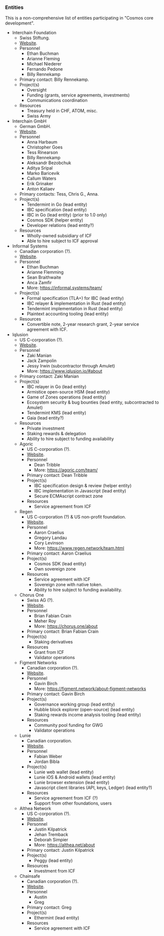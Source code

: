 ### Entities

This is a non-comprehensive list of entities participating in "Cosmos core development".

- Interchain Foundation
  - Swiss Stiftung.
  - [Website](https://interchain.io/).
  - Personnel
    - Ethan Buchman
    - Arianne Fleming
    - Michael Niederer
    - Fernando Pedone
    - Billy Rennekamp
  - Primary contact: Billy Rennekamp.
  - Project(s)
    - Oversight
    - Funding (grants, service agreements, investments)
    - Communications coordination
  - Resources
    - Treasury held in CHF, ATOM, misc.
    - Swiss Army
- Interchain GmbH
  - German GmbH.
  - [Website](https://interchain.berlin).
  - Personnel
    - Anna Harbaum
    - Christopher Goes
    - Tess Rinearson
    - Billy Rennekamp
    - Aleksandr Bezobchuk
    - Aditya Sripal
    - Marko Baricevik
    - Callum Waters
    - Erik Grinaker
    - Anton Kaliaev
  - Primary contacts: Tess, Chris G., Anna.
  - Project(s)
    - Tendermint in Go (lead entity)
    - IBC specification (lead entity)
    - IBC in Go (lead entity) (prior to 1.0 only)
    - Cosmos SDK (helper entity)
    - Developer relations (lead entity?)
  - Resources
    - Wholly-owned subsidiary of ICF
    - Able to hire subject to ICF approval
- Informal Systems
  - Canadian corporation (?).
  - [Website](https://informal.systems).
  - Personnel
    - Ethan Buchman
    - Arianne Flemming
    - Sean Braithwaite
    - Anca Zamfir
    - More: https://informal.systems/team/
  - Project(s)
    - Formal specification (TLA+) for IBC (lead entity)
    - IBC relayer & implementation in Rust (lead entity)
    - Tendermint implementation in Rust (lead entity)
    - Plaintext accounting tooling (lead entity)
  - Resources
    - Convertible note, 2-year research grant, 2-year service agreement with ICF.
- Iqlusion
  - US C-corporation (?).
  - [Website](https://iqlusion.io).
  - Personnel
    - Zaki Manian
    - Jack Zampolin
    - Jessy Irwin (subcontractor through Amulet)
    - More: https://www.iqlusion.io/#about
  - Primary contact: Zaki Manian
  - Project(s)
    - IBC relayer in Go (lead entity)
    - Armistice open-source HSM (lead entity)
    - Game of Zones operations (lead entity)
    - Ecosystem security & bug bounties (lead entity, subcontracted to Amulet)
    - Tendermint KMS (lead entity)
    - Gaia (lead entity?)
  - Resources
    - Private investment
    - Staking rewards & delegation
    - Ability to hire subject to funding availability
  - Agoric
    - US C-corporation (?).
    - [Website](https://agoric.com/).
    - Personnel
      - Dean Tribble
      - More: https://agoric.com/team/
    - Primary contact: Dean Tribble
    - Project(s)
      - IBC specification design & review (helper entity)
      - IBC implementation in Javascript (lead entity)
      - Secure ECMAscript contract zone
    - Resources
      - Service agreement from ICF
  - Regen
    - US C-corporation (?) & US non-profit foundation.
    - [Website](https://regen.network).
    - Personnel
      - Aaron Craelius
      - Gregory Landau
      - Cory Levinson
      - More: https://www.regen.network/team.html
    - Primary contact: Aaron Craelius
    - Project(s)
      - Cosmos SDK (lead entity)
      - Own sovereign zone
    - Resources
      - Service agreement with ICF
      - Sovereign zone with native token.
      - Ability to hire subject to funding availability.
  - Chorus One
      - Swiss AG (?).
      - [Website](https://chorus.one).
      - Personnel
        - Brian Fabian Crain
        - Meher Roy
        - More: https://chorus.one/about
      - Primary contact: Brian Fabian Crain
      - Project(s)
        - Staking derivatives
      - Resources
        - Grant from ICF
        - Validator operations
  - Figment Networks
    - Canadian corporation (?).
    - [Website](https://figment.network/).
    - Personnel
      - Gavin Birch
      - More: https://figment.network/about-figment-networks
    - Primary contact: Gavin Birch
    - Project(s)
      - Governance working group (lead entity)
      - Hubble block explorer (open-source) (lead entity)
      - Staking rewards income analysis tooling (lead entity)
    - Resources
      - Community pool funding for GWG
      - Validator operations
  - Lunie
    - Canadian corporation.
    - [Website](https://lunie.io).
    - Personnel
      - Fabian Weber
      - Jordan Bibla
    - Project(s)
      - Lunie web wallet (lead entity)
      - Lunie iOS & Android wallets (lead entity)
      - Lunie browser extension (lead entity)
      - Javascript client libraries (API, keys, Ledger) (lead entity?)
    - Resources
      - Service agreement from ICF (?)
      - Support from other foundations, users
  - Althea Network
    - US C-corporation (?).
    - [Website](https://althea.net/).
    - Personnel
      - Justin Kilpatrick
      - Jehan Tremback
      - Deborah Simpier
      - More: https://althea.net/about
    - Primary contact: Justin Kilpatrick
    - Project(s)
      - Peggy (lead entity)
    - Resources
      - Investment from ICF
  - Chainsafe
    - Canadian corporation (?).
    - [Website](https://chainsafe.io/#about).
    - Personnel
      - Austin
      - Greg
    - Primary contact: Greg
    - Project(s)
      - Ethermint (lead entity)
    - Resources
      - Service agreement with ICF

